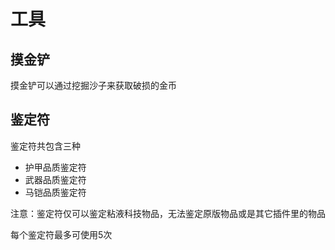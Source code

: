 # 工具

## 摸金铲

摸金铲可以通过挖掘沙子来获取破损的金币

## 鉴定符

鉴定符共包含三种

* 护甲品质鉴定符
* 武器品质鉴定符
* 马铠品质鉴定符

注意：鉴定符仅可以鉴定粘液科技物品，无法鉴定原版物品或是其它插件里的物品

每个鉴定符最多可使用5次

